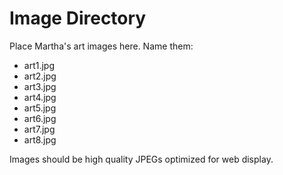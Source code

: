 # Image Directory

Place Martha's art images here. Name them:
- art1.jpg
- art2.jpg
- art3.jpg
- art4.jpg
- art5.jpg
- art6.jpg
- art7.jpg
- art8.jpg

Images should be high quality JPEGs optimized for web display.